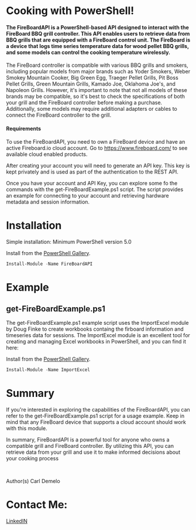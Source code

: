 # Cooking with PowerShell!

#### The FireBoardAPI is a PowerShell-based API designed to interact with the FireBoard BBQ grill controller. This API enables users to retrieve data from BBQ grills that are equipped with a FireBoard control unit. The FireBoard is a device that logs time series temperature data for wood pellet BBQ grills, and some models can control the cooking temperature wirelessly.



The FireBoard controller is compatible with various BBQ grills and smokers, including popular models from major brands such as Yoder Smokers, Weber Smokey Mountain Cooker, Big Green Egg, Traeger Pellet Grills, Pit Boss Pellet Grills, Green Mountain Grills, Kamado Joe, Oklahoma Joe's, and Napoleon Grills. However, it's important to note that not all models of these brands may be compatible, so it's best to check the specifications of both your grill and the FireBoard controller before making a purchase. Additionally, some models may require additional adapters or cables to connect the FireBoard controller to the grill.

#### Requirements
To use the FireBoardAPI, you need to own a FireBoard device and have an active Fireboard.io cloud account. Go to https://www.fireboard.com/ to see available cloud enabled products.

After creating your account you will need to generate an API key.  This key is kept privately and is used as part of the authentication to the REST API.

Once you have your account and API Key, you can explore some fo the commands with the get-FireBoardExample.ps1 script.  The script provides an example for connecting to your account and retrieving hardware metadata and session information. 

# Installation
Simple installation:
Minimum PowerShell version
5.0

Install from the [PowerShell Gallery](https://www.powershellgallery.com/packages/FireBoardAPI/).   

```powershell
Install-Module -Name FireBoardAPI
```

# Example
##  get-FireBoardExample.ps1
The get-FireBoardExample.ps1 example script uses the ImportExcel module by Doug Finke to create workbooks containg the firboard information and timeseries data for sessions. The ImportExcel module is an excellent tool for creating and managing Excel workbooks in PowerShell, and you can find it here: <br/>

Install from the [PowerShell Gallery](https://www.powershellgallery.com/packages/ImportExcel/).   

```powershell
Install-Module -Name ImportExcel
```

# Summary
If you're interested in exploring the capabilities of the FireBoardAPI, you can refer to the get-FireBoardExample.ps1 script for a usage example. Keep in mind that any FireBoard device that supports a cloud account should work with this module.

In summary, FireBoardAPI is a powerful tool for anyone who owns a compatible grill and FireBoard controller. By utilizing this API, you can retrieve data from your grill and use it to make informed decisions about your cooking process

<br/>

Author(s)
Carl Demelo


# Contact Me:
[LinkedIN](https://www.linkedin.com/in/carl-demelo/)
